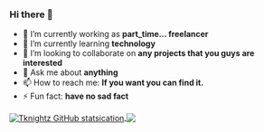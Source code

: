 ### Hi there 👋

- 🔭 I’m currently working as **part_time... freelancer**
- 🌱 I’m currently learning **technology**
- 👯 I’m looking to collaborate on **any projects that you guys are interested**
- 💬 Ask me about **anything**
- 📫 How to reach me: **If you want you can find it.**
- ⚡ Fun fact: **have no sad fact**

<a href="https://github.com/tknightz">
  <img align="center" src="https://github-readme-stats.vercel.app/api?username=tknightz&show_icons=true&title_color=ffffff&icon_color=bb2acf&text_color=daf7dc&bg_color=151515" alt="Tknightz GitHub statsication" />
</a>

<a href="https://github.com/tknightz">
  <img align="center" src="https://github-readme-stats.vercel.app/api/top-langs?username=tknightz&show_icons=true&title_color=ffffff&icon_color=bb2acf&text_color=daf7dc&bg_color=151515" />
</a>
